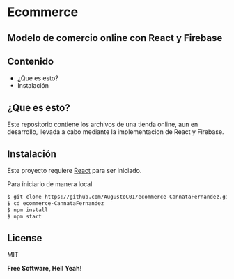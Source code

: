 # Ecommerce
## Modelo de comercio online con React y Firebase

## Contenido

- ¿Que es esto?
- Instalación

## ¿Que es esto?

Este repositorio contiene los archivos de una tienda online, aun en desarrollo, llevada a cabo mediante la implementacion de React y Firebase.

## Instalación

Este proyecto requiere [React](https://es.reactjs.org/) para ser iniciado.

Para iniciarlo de manera local

```sh
$ git clone https://github.com/AugustoC01/ecommerce-CannataFernandez.git
$ cd ecommerce-CannataFernandez
$ npm install
$ npm start
```


## License

MIT

**Free Software, Hell Yeah!**